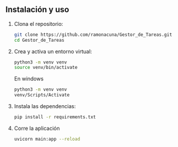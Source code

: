 ## Instalación y uso

1. Clona el repositorio:

    ```bash
    git clone https://github.com/ramonacuna/Gestor_de_Tareas.git
    cd Gestor_de_Tareas
    ```

2. Crea y activa un entorno virtual:

    ```bash
    python3 -m venv venv
    source venv/bin/activate
    ```

    En windows
    ```bash
    python3 -m venv venv
    venv/Scripts/Activate
    ```

3. Instala las dependencias:

    ```bash
    pip install -r requirements.txt
    ```
4. Corre la aplicación


    ```bash
    uvicorn main:app --reload
    ```
